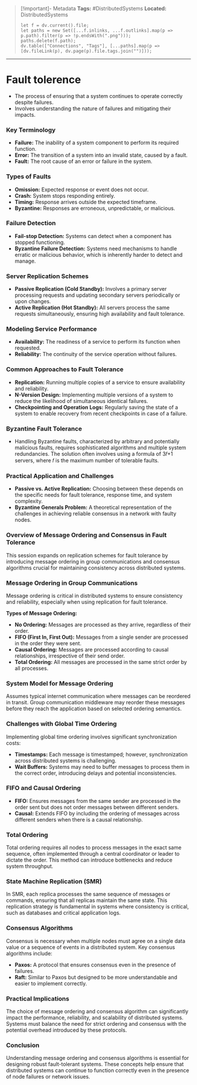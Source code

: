 > [!important]- Metadata
> **Tags:** #DistributedSystems 
> **Located:** DistributedSystems
> ```dataviewjs
> let f = dv.current().file;
> let paths = new Set([...f.inlinks, ...f.outlinks].map(p => p.path).filter(p => !p.endsWith(".png")));
> paths.delete(f.path);
> dv.table(["Connections", "Tags"], [...paths].map(p => [dv.fileLink(p), dv.page(p).file.tags.join("")]));
> ```

___
# Fault tolerence
- The process of ensuring that a system continues to operate correctly despite failures. 
- Involves understanding the nature of failures and mitigating their impacts.


### Key Terminology

- **Failure:** The inability of a system component to perform its required function.
- **Error:** The transition of a system into an invalid state, caused by a fault.
- **Fault:** The root cause of an error or failure in the system.

### Types of Faults
- **Omission:** Expected response or event does not occur.
- **Crash:** System stops responding entirely.
- **Timing:** Response arrives outside the expected timeframe.
- **Byzantine:** Responses are erroneous, unpredictable, or malicious.

### Failure Detection

- **Fail-stop Detection:** Systems can detect when a component has stopped functioning.
- **Byzantine Failure Detection:** Systems need mechanisms to handle erratic or malicious behavior, which is inherently harder to detect and manage.

### Server Replication Schemes

- **Passive Replication (Cold Standby):** Involves a primary server processing requests and updating secondary servers periodically or upon changes.
- **Active Replication (Hot Standby):** All servers process the same requests simultaneously, ensuring high availability and fault tolerance.

### Modeling Service Performance

- **Availability:** The readiness of a service to perform its function when requested.
- **Reliability:** The continuity of the service operation without failures.

### Common Approaches to Fault Tolerance

- **Replication:** Running multiple copies of a service to ensure availability and reliability.
- **N-Version Design:** Implementing multiple versions of a system to reduce the likelihood of simultaneous identical failures.
- **Checkpointing and Operation Logs:** Regularly saving the state of a system to enable recovery from recent checkpoints in case of a failure.

### Byzantine Fault Tolerance

- Handling Byzantine faults, characterized by arbitrary and potentially malicious faults, requires sophisticated algorithms and multiple system redundancies. The solution often involves using a formula of 3𝑓+1 servers, where 𝑓 is the maximum number of tolerable faults.

### Practical Application and Challenges

- **Passive vs. Active Replication:** Choosing between these depends on the specific needs for fault tolerance, response time, and system complexity.
- **Byzantine Generals Problem:** A theoretical representation of the challenges in achieving reliable consensus in a network with faulty nodes.

### Overview of Message Ordering and Consensus in Fault Tolerance

This session expands on replication schemes for fault tolerance by introducing message ordering in group communications and consensus algorithms crucial for maintaining consistency across distributed systems.

### Message Ordering in Group Communications

Message ordering is critical in distributed systems to ensure consistency and reliability, especially when using replication for fault tolerance.

**Types of Message Ordering:**

- **No Ordering:** Messages are processed as they arrive, regardless of their order.
- **FIFO (First In, First Out):** Messages from a single sender are processed in the order they were sent.
- **Causal Ordering:** Messages are processed according to causal relationships, irrespective of their send order.
- **Total Ordering:** All messages are processed in the same strict order by all processes.

### System Model for Message Ordering

Assumes typical internet communication where messages can be reordered in transit. Group communication middleware may reorder these messages before they reach the application based on selected ordering semantics.

### Challenges with Global Time Ordering

Implementing global time ordering involves significant synchronization costs:

- **Timestamps:** Each message is timestamped; however, synchronization across distributed systems is challenging.
- **Wait Buffers:** Systems may need to buffer messages to process them in the correct order, introducing delays and potential inconsistencies.

### FIFO and Causal Ordering

- **FIFO:** Ensures messages from the same sender are processed in the order sent but does not order messages between different senders.
- **Causal:** Extends FIFO by including the ordering of messages across different senders when there is a causal relationship.

### Total Ordering

Total ordering requires all nodes to process messages in the exact same sequence, often implemented through a central coordinator or leader to dictate the order. This method can introduce bottlenecks and reduce system throughput.

### State Machine Replication (SMR)

In SMR, each replica processes the same sequence of messages or commands, ensuring that all replicas maintain the same state. This replication strategy is fundamental in systems where consistency is critical, such as databases and critical application logs.

### Consensus Algorithms

Consensus is necessary when multiple nodes must agree on a single data value or a sequence of events in a distributed system. Key consensus algorithms include:

- **Paxos:** A protocol that ensures consensus even in the presence of failures.
- **Raft:** Similar to Paxos but designed to be more understandable and easier to implement correctly.

### Practical Implications

The choice of message ordering and consensus algorithm can significantly impact the performance, reliability, and scalability of distributed systems. Systems must balance the need for strict ordering and consensus with the potential overhead introduced by these protocols.

### Conclusion

Understanding message ordering and consensus algorithms is essential for designing robust fault-tolerant systems. These concepts help ensure that distributed systems can continue to function correctly even in the presence of node failures or network issues.
